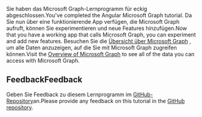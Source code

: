 <!-- markdownlint-disable MD002 MD041 -->

<span data-ttu-id="61baa-101">Sie haben das Microsoft Graph-Lernprogramm für eckig abgeschlossen.</span><span class="sxs-lookup"><span data-stu-id="61baa-101">You've completed the Angular Microsoft Graph tutorial.</span></span> <span data-ttu-id="61baa-102">Da Sie nun über eine funktionierende App verfügen, die Microsoft Graph aufruft, können Sie experimentieren und neue Features hinzufügen.</span><span class="sxs-lookup"><span data-stu-id="61baa-102">Now that you have a working app that calls Microsoft Graph, you can experiment and add new features.</span></span> <span data-ttu-id="61baa-103">Besuchen Sie die [Übersicht über Microsoft Graph](/graph/overview) , um alle Daten anzuzeigen, auf die Sie mit Microsoft Graph zugreifen können.</span><span class="sxs-lookup"><span data-stu-id="61baa-103">Visit the [Overview of Microsoft Graph](/graph/overview) to see all of the data you can access with Microsoft Graph.</span></span>

## <a name="feedback"></a><span data-ttu-id="61baa-104">Feedback</span><span class="sxs-lookup"><span data-stu-id="61baa-104">Feedback</span></span>

<span data-ttu-id="61baa-105">Geben Sie Feedback zu diesem Lernprogramm im [GitHub-Repository](https://github.com/microsoftgraph/msgraph-training-angularspa)an.</span><span class="sxs-lookup"><span data-stu-id="61baa-105">Please provide any feedback on this tutorial in the [GitHub repository](https://github.com/microsoftgraph/msgraph-training-angularspa).</span></span>

